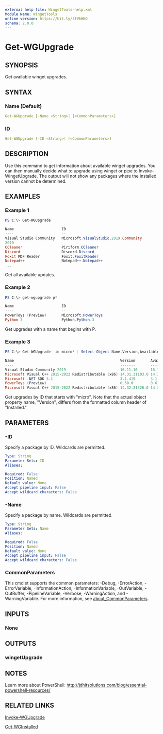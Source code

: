 ```yaml
---
external help file: WingetTools-help.xml
Module Name: WingetTools
online version: https://bit.ly/3fVkHKQ
schema: 2.0.0
---
```


# Get-WGUpgrade

## SYNOPSIS

Get available winget upgrades.

## SYNTAX

### Name (Default)

```yaml
Get-WGUpgrade [-Name <String>] [<CommonParameters>]
```

### ID

```yaml
Get-WGUpgrade [-ID <String>] [<CommonParameters>]
```

## DESCRIPTION

Use this command to get information about available winget upgrades. You can then manually decide what to upgrade using winget or pipe to Invoke-WingetUpgrade. The output will not show any packages where the installed version cannot be determined.

## EXAMPLES

### Example 1

```powershell
PS C:\> Get-WGUpgrade

Name                      ID                                            Installed       Available
----                      --                                            ---------       ---------
Visual Studio Community   Microsoft.VisualStudio.2019.Community         16.11.10        16.11.17
2019
CCleaner                  Piriform.CCleaner                             6.00            6.01
Discord                   Discord.Discord                               1.0.9003        1.0.9005
Foxit PDF Reader          Foxit.FoxitReader                             12.0.0.12394    12.0.1.12430
Notepad++                 Notepad++.Notepad++                           8.3.3           8.4.4
...
```

Get all available updates.

### Example 2

```powershell
PS C:\> get-wgupgrade p*

Name                      ID                                            Installed       Available
----                      --                                            ---------       ---------
PowerToys (Preview)       Microsoft.PowerToys                           0.58.0          0.61.1
Python 3                  Python.Python.3                               3.10.3          3.10.6
```

Get upgrades with a name that begins with P.

### Example 3

```powershell
PS C:\> Get-WGUpgrade -id micro* | Select-Object Name,Version,Available

Name                                                 Version       Available
----                                                 -------       ---------
Visual Studio Community 2019                         16.11.10      16.11.17
Microsoft Visual C++ 2015-2022 Redistributable (x86) 14.31.31103.0 14.32.31332.0
Microsoft .NET SDK 3.1                               3.1.419       3.1.421
PowerToys (Preview)                                  0.58.0        0.61.1
Microsoft Visual C++ 2015-2022 Redistributable (x86) 14.32.31326.0 14.32.31332.0

```

Get upgrades by ID that starts with "micro". Note that the actual object property name, "Version", differs from the formatted column header of "Installed."

## PARAMETERS

### -ID

Specify a package by ID. Wildcards are permitted.

```yaml
Type: String
Parameter Sets: ID
Aliases:

Required: False
Position: Named
Default value: None
Accept pipeline input: False
Accept wildcard characters: False
```

### -Name

Specify a package by name. Wildcards are permitted.

```yaml
Type: String
Parameter Sets: Name
Aliases:

Required: False
Position: Named
Default value: None
Accept pipeline input: False
Accept wildcard characters: False
```

### CommonParameters

This cmdlet supports the common parameters: -Debug, -ErrorAction, -ErrorVariable, -InformationAction, -InformationVariable, -OutVariable, -OutBuffer, -PipelineVariable, -Verbose, -WarningAction, and -WarningVariable. For more information, see [about_CommonParameters](http://go.microsoft.com/fwlink/?LinkID=113216).

## INPUTS

### None

## OUTPUTS

### wingetUpgrade

## NOTES

Learn more about PowerShell: http://jdhitsolutions.com/blog/essential-powershell-resources/

## RELATED LINKS

[Invoke-WGUpgrade](Invoke-WGUpgrade.md)

[Get-WGInstalled](Get-WGInstalled.md)
